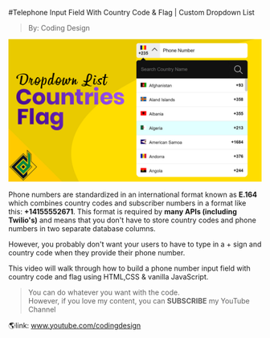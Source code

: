 #Telephone Input Field With Country Code & Flag | Custom Dropdown List
>By: Coding Design

![Telephone Input Field With Country Code & Flag](./screenshot.jpg)

Phone numbers are standardized in an international format known as **E.164** which combines country codes and subscriber numbers in a format like this: __+14155552671__. This format is required by **many APIs (including Twilio's)** and means that you don't have to store country codes and phone numbers in two separate database columns.

However, you probably don't want your users to have to type in a + sign and country code when they provide their phone number.

This video will walk through how to build a phone number input field with country code and flag using HTML,CSS & vanilla JavaScript.

>You can do whatever you want with the code.     
However, if you love my content, you can **SUBSCRIBE** my YouTube Channel

🌎link: www.youtube.com/codingdesign